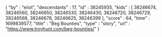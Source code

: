 {
  "by" : "eiiot",
  "descendants" : 17,
  "id" : 38245935,
  "kids" : [ 38246674, 38246560, 38246650, 38246530, 38246430, 38246720, 38246729, 38246568, 38246678, 38246625, 38246399 ],
  "score" : 64,
  "time" : 1699839577,
  "title" : "Beg Bounties",
  "type" : "story",
  "url" : "https://www.troyhunt.com/beg-bounties/"
}

